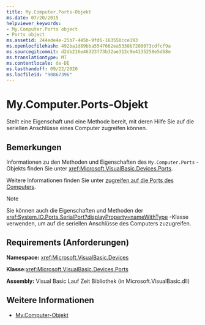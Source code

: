 ```yaml
---
title: My.Computer.Ports-Objekt
ms.date: 07/20/2015
helpviewer_keywords:
- My.Computer.Ports object
- Ports object
ms.assetid: 244ede4e-25b7-445b-9fd6-163550cce193
ms.openlocfilehash: 492ba1d89bba5547662ea5338b7208073cdfcf9a
ms.sourcegitcommit: d2db216e46323f73b32ae312c9e4135258e5d68e
ms.translationtype: MT
ms.contentlocale: de-DE
ms.lasthandoff: 09/22/2020
ms.locfileid: "90867396"
---
```

# <a name="mycomputerports-object"></a>My.Computer.Ports-Objekt

Stellt eine Eigenschaft und eine Methode bereit, mit deren Hilfe Sie auf die seriellen Anschlüsse eines Computer zugreifen können.  
  
## <a name="remarks"></a>Bemerkungen  

 Informationen zu den Methoden und Eigenschaften des `My.Computer.Ports` -Objekts finden Sie unter <xref:Microsoft.VisualBasic.Devices.Ports>.  
  
 Weitere Informationen finden Sie unter [zugreifen auf die Ports des Computers](../../developing-apps/programming/computer-resources/accessing-the-computer-s-ports.md).  
  
> [!NOTE]
> Sie können auch die Eigenschaften und Methoden der <xref:System.IO.Ports.SerialPort?displayProperty=nameWithType> -Klasse verwenden, um auf die seriellen Anschlüsse des Computers zuzugreifen.  
  
## <a name="requirements"></a>Requirements (Anforderungen)  

 **Namespace:** <xref:Microsoft.VisualBasic.Devices>  
  
 **Klasse:**<xref:Microsoft.VisualBasic.Devices.Ports>  
  
 **Assembly:** Visual Basic Lauf Zeit Bibliothek (in Microsoft.VisualBasic.dll)  
  
## <a name="see-also"></a>Weitere Informationen

- [My.Computer-Objekt](my-computer-object.md)
